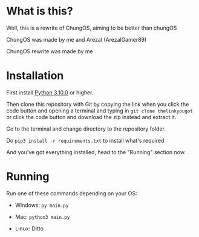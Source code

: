# What is this?

Well, this is a rewrite of ChungOS, aiming to be better than chungOS

ChungOS was made by me and Arezal (ArezalGamer89)

ChungOS rewrite was made by me


# Installation
First install [Python 3.10.0](https://python.org/downloads) or higher.

Then clone this repository with Git by copying the link when you click the code button and opening a terminal and typing in `git clone thelinkyougot` or click the code button and download the zip instead and extract it.

Go to the terminal and change directory to the repository folder.

Do `pip3 install -r requirements.txt` to install what's required

And you've got everything installed, head to the "Running" section now.

# Running

Run one of these commands depending on your OS:

- Windows: `py main.py`

- Mac: `python3 main.py`

- Linux: Ditto 
